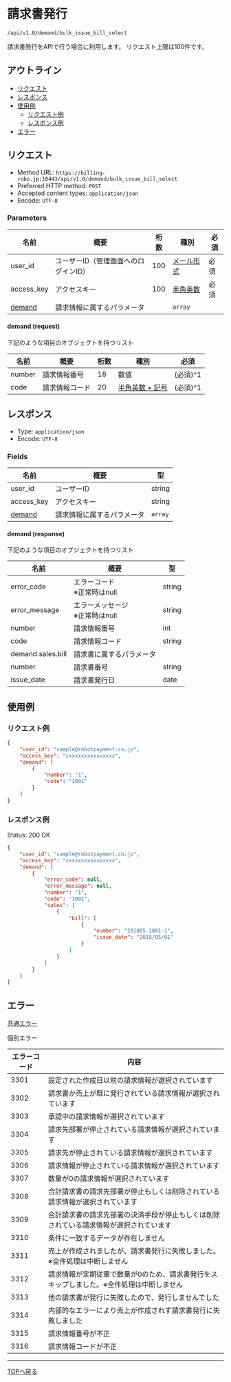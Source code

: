# 請求書発行

`/api/v1.0/demand/bulk_issue_bill_select`

請求書発行をAPIで行う場合に利用します。
リクエスト上限は100件です。

## アウトライン

- [リクエスト](#リクエスト)
- [レスポンス](#レスポンス)
- [使用例](#使用例)
  - [リクエスト例](#リクエスト例)
  - [レスポンス例](#レスポンス例)
- [エラー](#エラー)

## リクエスト
- Method URL: `https://billing-robo.jp:10443/api/v1.0/demand/bulk_issue_bill_select`
- Preferred HTTP method: `POST`
- Accepted content types: `application/json`
- Encode: `UTF-8`

### Parameters

| 名前                      | 概要                                 | 桁数 | 種別                              | 必須 |
| ------------------------- | ------------------------------------ | ---- | --------------------------------- | ---- |
| user_id                   | ユーザーID（管理画面へのログインID） | 100  | [メール形式](../../index.md#種別) | 必須 |
| access_key                | アクセスキー                         | 100  | [半角英数](../../index.md#種別)   | 必須 |
| [demand](#demand-request) | 請求情報に属するパラメータ           |      | `array`                   |      |

#### demand (request)

下記のような項目のオブジェクトを持つリスト

| 名前   | 概要           | 桁数 | 種別   | 必須     |
| ------ | -------------- | ---- | ------ | -------- |
| number | 請求情報番号   | 18  | 数値 | (必須)^1 |
| code   | 請求情報コード | 20  | [半角英数 + 記号](../../index.md#種別) | (必須)^1 |


## レスポンス

- Type: `application/json`
- Encode: `UTF-8`

### Fields

| 名前                       | 概要                       | 型              |
| -------------------------- | -------------------------- | --------------- |
| user_id                    | ユーザーID                 | string          |
| access_key                 | アクセスキー               | string          |
| [demand](#demand-response) | 請求情報に属するパラメータ | `array` |

#### demand (response)

下記のような項目のオブジェクトを持つリスト

| 名前              | 概要                                | 型     |
| ----------------- | ----------------------------------- | ------ |
| error_code        | エラーコード <br> ※正常時はnull     | string |
| error_message     | エラーメッセージ <br> ※正常時はnull | string |
| number            | 請求情報番号                        | int    |
| code              | 請求情報コード                      | string |
| demand.sales.bill | 請求書に属するパラメータ            |        |
| number            | 請求書番号                          | string |
| issue_date        | 請求書発行日                        | date   |


## 使用例

### リクエスト例

```json
{
    "user_id": "sample@robotpayment.co.jp",
    "access_key": "xxxxxxxxxxxxxxxx",
    "demand": [
        {
            "number": "1",
            "code": "1001"
        }
    ]
}
```

### レスポンス例

Status: 200 OK

```json
{
    "user_id": "sample@robotpayment.co.jp",
    "access_key": "xxxxxxxxxxxxxxxx",
    "demand": [
        {
            "error_code": null,
            "error_message": null,
            "number": "1",
            "code": "1001",
            "sales": [
                {
                    "bill": [
                        {
                            "number": "201805-1001-1",
                            "issue_date": "2018/05/01"
                        }
                    ]
                }
            ]
        }
    ]
}
```

## エラー

[共通エラー](../../index.md#共通エラー)

個別エラー

| エラーコード | 内容                                                                                     |
| ------------ | ---------------------------------------------------------------------------------------- |
| 3301         | 設定された作成日以前の請求情報が選択されています                                         |
| 3302         | 請求書か売上が既に発行されている請求情報が選択されています                               |
| 3303         | 承認中の請求情報が選択されています                                                       |
| 3304         | 請求先部署が停止されている請求情報が選択されています                                     |
| 3305         | 請求先が停止されている請求情報が選択されています                                         |
| 3306         | 請求情報が停止されている請求情報が選択されています                                       |
| 3307         | 数量が0の請求情報が選択されています                                                      |
| 3308         | 合計請求書の請求先部署が停止もしくは削除されている請求情報が選択されています             |
| 3309         | 合計請求書の請求先部署の決済手段が停止もしくは削除されている請求情報が選択されています   |
| 3310         | 条件に一致するデータが存在しません                                                       |
| 3311         | 売上が作成されましたが、請求書発行に失敗しました。※全件処理は中断しません                |
| 3312         | 請求情報が定期従量で数量が0のため、請求書発行をスキップしました。※全件処理は中断しません |
| 3313         | 他の請求書が発行に失敗したので、発行しませんでした                                       |
| 3314         | 内部的なエラーにより売上が作成されず請求書発行に失敗しました                             |
| 3315         | 請求情報番号が不正                                                                       |
| 3316         | 請求情報コードが不正                                                                     |

----

[TOPへ戻る](../../index.md)